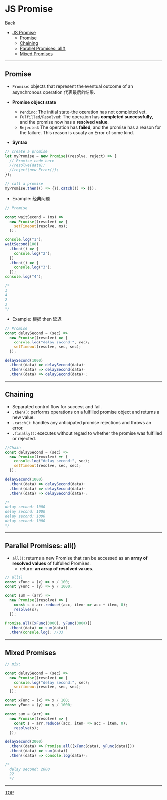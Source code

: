 # JS Promise

[Back](../../index.md)

- [JS Promise](#js-promise)
  - [Promise](#promise)
  - [Chaining](#chaining)
  - [Parallel Promises: all()](#parallel-promises-all)
  - [Mixed Promises](#mixed-promises)

---

## Promise

- `Promise`: objects that represent the eventual outcome of an asynchronous operation 代表最后的结果.

- **Promise object state**

  - `Pending`: The initial state-the operation has not completed yet.
  - `Fulfilled/Resolved`: The operation has **completed successfully**, and the promise now has a **resolved value**.
  - `Rejected`: The operation has **failed**, and the promise has a reason for the failure. This reason is usually an Error of some kind.

- **Syntax**

```js
// create a promise
let myPromise = new Promise((resolve, reject) => {
  // Promise code here
  //resolve(data);
  //reject(new Error());
});

// call a promise
myPromise.then(() => {}).catch(() => {});
```

- Example: 经典问题

```js
// Promise

const waitSecond = (ms) =>
  new Promise((resolve) => {
    setTimeout(resolve, ms);
  });

console.log("1");
waitSecond(100)
  .then(() => {
    console.log("2");
  })
  .then(() => {
    console.log("3");
  });
console.log("4");

/*
1
4
2
3
*/
```

- Example: 根据 then 延迟

```js
// Promise
const delaySecond = (sec) =>
  new Promise((resolve) => {
    console.log("delay second:", sec);
    setTimeout(resolve, sec, sec);
  });

delaySecond(1000)
  .then((data) => delaySecond(data))
  .then((data) => delaySecond(data))
  .then((data) => delaySecond(data));
```

---

## Chaining

- Separated control flow for success and fail.
- `.then()`: performs operations on a fulfilled promise object and returns a new value.
- `.catch()`: handles any anticipated promise rejections and throws an error.
- `.finally()`: executes without regard to whether the promise was fulfilled or rejected.

```js
//Chain
const delaySecond = (sec) =>
  new Promise((resolve) => {
    console.log("delay second:", sec);
    setTimeout(resolve, sec, sec);
  });

delaySecond(1000)
  .then((data) => delaySecond(data))
  .then((data) => delaySecond(data))
  .then((data) => delaySecond(data));

/*
delay second: 1000
delay second: 1000
delay second: 1000
delay second: 1000
*/
```

---

## Parallel Promises: all()

- `all()`: returns a new Promise that can be accessed as an **array of resolved values** of fulfulled Promises.
  - return: **an array of resolved values**.

```js
// all()
const xFunc = (x) => x / 100;
const yFunc = (y) => y / 1000;

const sum = (arr) =>
  new Promise((resolve) => {
    const s = arr.reduce((acc, item) => acc + item, 0);
    resolve(s);
  });

Promise.all([xFunc(3000), yFunc(3000)])
  .then((data) => sum(data))
  .then(console.log); //33
```

---

## Mixed Promises

```js
// mix;

const delaySecond = (sec) =>
  new Promise((resolve) => {
    console.log("delay second:", sec);
    setTimeout(resolve, sec, sec);
  });

const xFunc = (x) => x / 100;
const yFunc = (y) => y / 1000;

const sum = (arr) =>
  new Promise((resolve) => {
    const s = arr.reduce((acc, item) => acc + item, 0);
    resolve(s);
  });

delaySecond(2000)
  .then((data) => Promise.all([xFunc(data), yFunc(data)]))
  .then((data) => sum(data))
  .then((data) => console.log(data));

/*
  delay second: 2000
  22
  */
```

---

[TOP](#js-promise)

